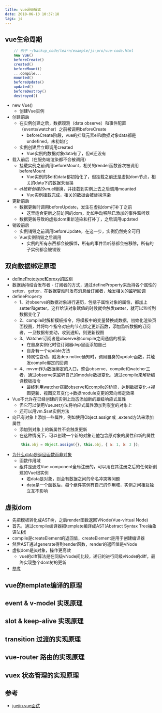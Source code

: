 ```yaml
---
title: vue源码解读
date: 2018-06-13 10:37:18
tags: js
---
```


## vue生命周期
``` JavaScript
    // 例子 ~/backup_code/learn/example/js-pro/vue-code.html
    new Vue()
    beforeCreate()
    created()
    beforeMount()
    ...compile...
    mounted()
    beforeUpdate()
    updated()
    beforeDestroy()
    destroyed()
```
- new Vue()
    - 创建Vue实例
- 创建前后
    - 在实例创建之后，数据观测（data observe）和事件配置（events/watcher）之前被调用beforeCreate
        - beforeCreate阶段，vue的挂载元素el和数据对象data都是undefined，未初始化
    - 实例创建后立即调用created
        - Vue实例的数据对象data有了，但el还没有
- 载入前后（在服务端渲染都不会被调用）
    - 挂载实例之前调用beforeMount，相关的render函数首次被调用beforeMount
        - Vue实例的$el和data都初始化了，但挂载之前还是虚拟dom节点，相关的data下的数据未替换
    - $el被新创建的vm.$el替换，并挂载到实例上去之后调用mounted
        - Vue实例挂载完成，相关的数据会被替换渲染
- 更新前后
    - 数据更新时调用beforeUpdate，发生在虚拟dom打补丁之前
        - 这里适合更新之前访问的dom，比如手动移除已添加的事件监听器
    - 数据更新导致的虚拟dom重新渲染和打补丁，之后调用updated
- 销毁前后
    - 实例销毁之前调用beforeUpdate，在这一步，实例仍然完全可用
    - Vue实例销毁之后调用
        - 实例的所有东西都会被解绑，所有的事件监听器都会被移除，所有的子实例都会被销毁

## 双向数据绑定原理
- [definePrototype和proxy的区别](https://juejin.im/post/5acd0c8a6fb9a028da7cdfaf)
- 数据劫持结合发布者 - 订阅者的方式，通过defineProperty来劫持各个属性的setter、getter，在数据变动时发布消息给订阅者，触发相关的监听回调
- defineProperty
    - 1、对observe的数据对象进行遍历，包括子属性对象的属性，都加上setter和getter。这样给该对象赋值的时候就会触发setter，就可以监听到数据变化了
    - 2、compile时解析模板指令，将模板中的变量替换成数据，初始化渲染页面视图，并将每个指令对应的节点绑定更新函数，添加监听数据的订阅者，一旦数据有变动，收到通知，则更新视图
    - 3、Watcher订阅者是observe和compile之间通信的桥梁
        - 在自身实例化时往订阅器dep里面添加自己
        - 自身有一个update方法
        - 待属性变动，触发dep.notice通知时，调用自身的update函数，并触发compile绑定的回调
    - 4、mvvm作为数据绑定的入口，整合observe、compile和watcher三者，通过observe来监听自己的module数据变化，通过compile来解析编译模板指令
        - 最终利用watcher搭起observe和compile的桥梁，达到数据变化->视图更新、视图交互变化->数据module变更的双向绑定效果
- Vue不允许在已经创建的实例上动态添加新的跟级响应式属性
    - 但它可以使用Vue.set方法将响应式属性添加到嵌套的对象上
    - 还可以用vm.$set实例方法
- 向已有对象上添加一些属性，例如使用Object.assign或_.extend方法来添加属性
    - 添加到对象上的新属性不会触发更新
    - 在这种情况下，可以创建一个新的对象让他包含原对象的属性和新的属性
    ``` JavaScript
        this.obj = Object.assign({}, this.obj, { a: 1, b: 2 });
    ```
- [为什么data是返回函数而非对象](https://cn.vuejs.org/v2/guide/components.html#data-%E5%BF%85%E9%A1%BB%E6%98%AF%E4%B8%80%E4%B8%AA%E5%87%BD%E6%95%B0)
    - 函数作用域
    - 组件是通过Vue.component全局注册的，可以用在其注册之后的任何新创建的Vue根实例
        - 若data是对象，则会有数据之间的命名冲突等问题
        - data是一个函数后，每个组件实例有自己的作用域，实例之间相互独立互不影响

## 虚拟dom
- 先把模板转化成AST树，之后render函数返回VNode(Vue-virtual Node)
- 首先，通过compile编译器把template编译成AST(Abstract Syntax Tree抽象语法树)
- compile是createElement的返回值，createElement是用于创建编译器
- 然后AST通过generate得到render函数，render的返回值是vNode
- 虚拟dom是js对象，操作更高效
    - vue的diff算法是在同级vNode间比较，递归的进行同级vNode的diff，最终实现整个dom树的更新
- [参考](https://cn.vuejs.org/v2/guide/render-function.html#%E8%8A%82%E7%82%B9%E3%80%81%E6%A0%91%E4%BB%A5%E5%8F%8A%E8%99%9A%E6%8B%9F-DOM)

## vue的template编译的原理

## event & v-model 实现原理

## slot & keep-alive 实现原理

## transition 过渡的实现原理

## vue-router 路由的实现原理

## vuex 状态管理的实现原理

## 参考
- [juejin.vue面试](https://juejin.im/post/5b19e81de51d454e907bd1c5)